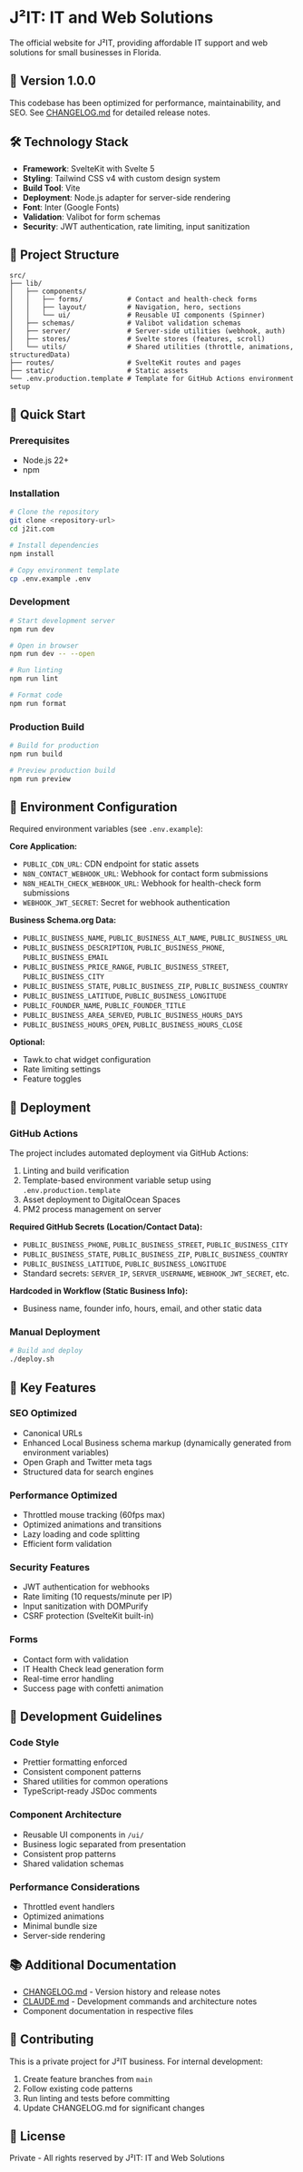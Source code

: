 # J²IT: IT and Web Solutions

The official website for J²IT, providing affordable IT support and web solutions for small businesses in Florida.

## 🚀 Version 1.0.0

This codebase has been optimized for performance, maintainability, and SEO. See [CHANGELOG.md](./CHANGELOG.md) for detailed release notes.

## 🛠 Technology Stack

- **Framework**: SvelteKit with Svelte 5
- **Styling**: Tailwind CSS v4 with custom design system
- **Build Tool**: Vite
- **Deployment**: Node.js adapter for server-side rendering
- **Font**: Inter (Google Fonts)
- **Validation**: Valibot for form schemas
- **Security**: JWT authentication, rate limiting, input sanitization

## 📁 Project Structure

```
src/
├── lib/
│   ├── components/
│   │   ├── forms/           # Contact and health-check forms
│   │   ├── layout/          # Navigation, hero, sections
│   │   └── ui/              # Reusable UI components (Spinner)
│   ├── schemas/             # Valibot validation schemas
│   ├── server/              # Server-side utilities (webhook, auth)
│   ├── stores/              # Svelte stores (features, scroll)
│   └── utils/               # Shared utilities (throttle, animations, structuredData)
├── routes/                  # SvelteKit routes and pages
├── static/                  # Static assets
└── .env.production.template # Template for GitHub Actions environment setup
```

## 🏁 Quick Start

### Prerequisites

- Node.js 22+
- npm

### Installation

```bash
# Clone the repository
git clone <repository-url>
cd j2it.com

# Install dependencies
npm install

# Copy environment template
cp .env.example .env
```

### Development

```bash
# Start development server
npm run dev

# Open in browser
npm run dev -- --open

# Run linting
npm run lint

# Format code
npm run format
```

### Production Build

```bash
# Build for production
npm run build

# Preview production build
npm run preview
```

## 🔧 Environment Configuration

Required environment variables (see `.env.example`):

**Core Application:**

- `PUBLIC_CDN_URL`: CDN endpoint for static assets
- `N8N_CONTACT_WEBHOOK_URL`: Webhook for contact form submissions
- `N8N_HEALTH_CHECK_WEBHOOK_URL`: Webhook for health-check form submissions
- `WEBHOOK_JWT_SECRET`: Secret for webhook authentication

**Business Schema.org Data:**

- `PUBLIC_BUSINESS_NAME`, `PUBLIC_BUSINESS_ALT_NAME`, `PUBLIC_BUSINESS_URL`
- `PUBLIC_BUSINESS_DESCRIPTION`, `PUBLIC_BUSINESS_PHONE`, `PUBLIC_BUSINESS_EMAIL`
- `PUBLIC_BUSINESS_PRICE_RANGE`, `PUBLIC_BUSINESS_STREET`, `PUBLIC_BUSINESS_CITY`
- `PUBLIC_BUSINESS_STATE`, `PUBLIC_BUSINESS_ZIP`, `PUBLIC_BUSINESS_COUNTRY`
- `PUBLIC_BUSINESS_LATITUDE`, `PUBLIC_BUSINESS_LONGITUDE`
- `PUBLIC_FOUNDER_NAME`, `PUBLIC_FOUNDER_TITLE`
- `PUBLIC_BUSINESS_AREA_SERVED`, `PUBLIC_BUSINESS_HOURS_DAYS`
- `PUBLIC_BUSINESS_HOURS_OPEN`, `PUBLIC_BUSINESS_HOURS_CLOSE`

**Optional:**

- Tawk.to chat widget configuration
- Rate limiting settings
- Feature toggles

## 🚀 Deployment

### GitHub Actions

The project includes automated deployment via GitHub Actions:

1. Linting and build verification
2. Template-based environment variable setup using `.env.production.template`
3. Asset deployment to DigitalOcean Spaces
4. PM2 process management on server

**Required GitHub Secrets (Location/Contact Data):**

- `PUBLIC_BUSINESS_PHONE`, `PUBLIC_BUSINESS_STREET`, `PUBLIC_BUSINESS_CITY`
- `PUBLIC_BUSINESS_STATE`, `PUBLIC_BUSINESS_ZIP`, `PUBLIC_BUSINESS_COUNTRY`
- `PUBLIC_BUSINESS_LATITUDE`, `PUBLIC_BUSINESS_LONGITUDE`
- Standard secrets: `SERVER_IP`, `SERVER_USERNAME`, `WEBHOOK_JWT_SECRET`, etc.

**Hardcoded in Workflow (Static Business Info):**

- Business name, founder info, hours, email, and other static data

### Manual Deployment

```bash
# Build and deploy
./deploy.sh
```

## 🎨 Key Features

### SEO Optimized

- Canonical URLs
- Enhanced Local Business schema markup (dynamically generated from environment variables)
- Open Graph and Twitter meta tags
- Structured data for search engines

### Performance Optimized

- Throttled mouse tracking (60fps max)
- Optimized animations and transitions
- Lazy loading and code splitting
- Efficient form validation

### Security Features

- JWT authentication for webhooks
- Rate limiting (10 requests/minute per IP)
- Input sanitization with DOMPurify
- CSRF protection (SvelteKit built-in)

### Forms

- Contact form with validation
- IT Health Check lead generation form
- Real-time error handling
- Success page with confetti animation

## 🧪 Development Guidelines

### Code Style

- Prettier formatting enforced
- Consistent component patterns
- Shared utilities for common operations
- TypeScript-ready JSDoc comments

### Component Architecture

- Reusable UI components in `/ui/`
- Business logic separated from presentation
- Consistent prop patterns
- Shared validation schemas

### Performance Considerations

- Throttled event handlers
- Optimized animations
- Minimal bundle size
- Server-side rendering

## 📚 Additional Documentation

- [CHANGELOG.md](./CHANGELOG.md) - Version history and release notes
- [CLAUDE.md](./CLAUDE.md) - Development commands and architecture notes
- Component documentation in respective files

## 🤝 Contributing

This is a private project for J²IT business. For internal development:

1. Create feature branches from `main`
2. Follow existing code patterns
3. Run linting and tests before committing
4. Update CHANGELOG.md for significant changes

## 📄 License

Private - All rights reserved by J²IT: IT and Web Solutions
